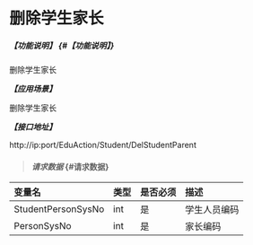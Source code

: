 # 删除学生家长

##### _【功能说明】_ {#【功能说明】}

删除学生家长

_**【应用场景】**_

删除学生家长

_**【接口地址】**_  

http://ip:port/EduAction/Student/DelStudentParent



> #### _请求数据_ {#请求数据}

| 变量名 | 类型 | 是否必须 | 描述 |
| :--- | :--- | :--- | :--- |
| StudentPersonSysNo| int| 是 | 学生人员编码 |
| PersonSysNo | int| 是 | 家长编码 |






















